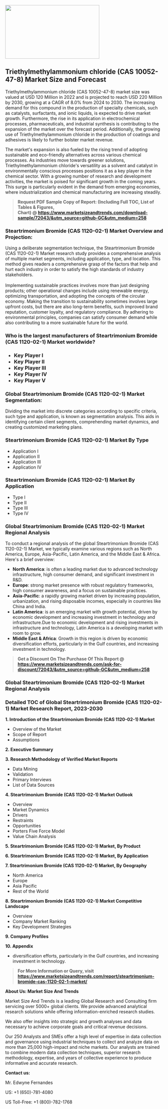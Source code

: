 <p><img class="alignnone size-medium wp-image-20088" src="https://ffe5etoiles.com/wp-content/uploads/2024/12/MST1-300x171.png" alt="" width="300" height="171" /></p><h2>Triethylmethylammonium chloride (CAS 10052-47-8) Market Size and Forecast</h2><p>Triethylmethylammonium chloride (CAS 10052-47-8) market size was valued at USD 120 Million in 2022 and is projected to reach USD 220 Million by 2030, growing at a CAGR of 8.0% from 2024 to 2030. The increasing demand for this compound in the production of specialty chemicals, such as catalysts, surfactants, and ionic liquids, is expected to drive market growth. Furthermore, the rise in its application in electrochemical processes, pharmaceuticals, and industrial synthesis is contributing to the expansion of the market over the forecast period. Additionally, the growing use of Triethylmethylammonium chloride in the production of coatings and adhesives is likely to further bolster market revenue.</p><p>The market's expansion is also fueled by the rising trend of adopting sustainable and eco-friendly alternatives across various chemical processes. As industries move towards greener solutions, Triethylmethylammonium chloride's versatility as a solvent and catalyst in environmentally conscious processes positions it as a key player in the chemical sector. With a growing number of research and development activities, the market is poised for significant growth in the coming years. This surge is particularly evident in the demand from emerging economies, where industrialization and chemical manufacturing are increasing steadily.</p></p><blockquote id="" class=""><strong>Request PDF Sample Copy of Report: (Including Full TOC, List of Tables &amp; Figures, Chart)&nbsp;@&nbsp;<strong><a href="https://www.marketsizeandtrends.com/download-sample/72043/&utm_source=github-GC&utm_medium=258" target="_blank">https://www.marketsizeandtrends.com/download-sample/72043/&utm_source=github-GC&utm_medium=258</a></strong></strong></blockquote><h3 id="" class="">Steartrimonium Bromide (CAS 1120-02-1) Market&nbsp;Overview and Projection:</h3><p id="" class="">Using a deliberate segmentation technique, the Steartrimonium Bromide (CAS 1120-02-1) Market research study provides a comprehensive analysis of multiple market segments, including application, type, and location. This method gives readers a comprehensive grasp of the factors that help and hurt each industry in order to satisfy the high standards of industry stakeholders. <br /> <br />Implementing sustainable practices involves more than just designing products; other operational changes include using renewable energy, optimizing transportation, and adopting the concepts of the circular economy. Making the transition to sustainability sometimes involves large upfront costs, but there are also long-term benefits, such improved brand reputation, customer loyalty, and regulatory compliance. By adhering to environmental principles, companies can satisfy consumer demand while also contributing to a more sustainable future for the world.</p><h3 id="" class="">Who is the largest manufacturers of&nbsp;Steartrimonium Bromide (CAS 1120-02-1) Market worldwide?</h3><h3 class=""><p><ul><li>Key Player I </li><li> Key Player II </li><li> Key Player III </li><li> Key Player IV </li><li> Key Player V</li></ul></p></h3><h3 id="" class="">Global&nbsp;Steartrimonium Bromide (CAS 1120-02-1) Market Segmentation:</h3><p id="" class="">Dividing the market into discrete categories according to specific criteria, such type and application, is known as segmentation analysis. This aids in identifying certain client segments, comprehending market dynamics, and creating customized marketing plans.</p><h3 id="" class="">Steartrimonium Bromide (CAS 1120-02-1) Market&nbsp;By Type</h3><p><p><ul><li>Application I</li><li> Application II</li><li> Application III</li><li> Application IV</p></li></ul></p></p><h3 id="" class="">Steartrimonium Bromide (CAS 1120-02-1) Market&nbsp;By Application</h3><p class=""><p><ul><li>Type I</li><li> Type II</li><li> Type III</li><li> Type IV</li></ul></p></p><h3 id="" class="">Global Steartrimonium Bromide (CAS 1120-02-1) Market Regional Analysis</h3><p id="" class="">To conduct a regional analysis of the global Steartrimonium Bromide (CAS 1120-02-1) Market, we typically examine various regions such as North America, Europe, Asia-Pacific, Latin America, and the Middle East &amp; Africa. Here's a brief overview:</p><ul><li><strong>North America</strong>: is often a leading market due to advanced technology infrastructure, high consumer demand, and significant investment in R&amp;D.</li><li><strong>Europe</strong>: strong market presence with robust regulatory frameworks, high consumer awareness, and a focus on sustainable practices.</li><li><strong>Asia-Pacific</strong>: a rapidly growing market driven by increasing population, urbanization, and rising disposable incomes, especially in countries like China and India.</li><li><strong>Latin America</strong>: is an emerging market with growth potential, driven by economic development and increasing investment in technology and infrastructure.Due to economic development and rising investments in infrastructure and technology, Latin America is a developing market with room to grow.</li><li><strong>Middle East &amp; Africa</strong>: Growth in this region is driven by economic diversification efforts, particularly in the Gulf countries, and increasing investment in technology.</li></ul><blockquote id="" class=""><strong>Get a Discount On The Purchase Of This Report @ <strong><a href="https://www.marketsizeandtrends.com/ask-for-discount/72043/&utm_source=github-GC&utm_medium=258" target="_blank">https://www.marketsizeandtrends.com/ask-for-discount/72043/&utm_source=github-GC&utm_medium=258</a></strong></strong></blockquote><h3 id="" class="">Global Steartrimonium Bromide (CAS 1120-02-1) Market Regional Analysis</h3><h3 id="" class="">Detailed TOC of Global Steartrimonium Bromide (CAS 1120-02-1) Market Research Report, 2023-2030</h3><p id="" class=""><strong>1. Introduction of the Steartrimonium Bromide (CAS 1120-02-1) Market</strong></p><ul><li>Overview of the Market</li><li>Scope of Report</li><li>Assumptions</li></ul><p id="" class=""><strong>2. Executive Summary</strong></p><p id="" class=""><strong>3. Research Methodology of Verified Market Reports</strong></p><ul><li>Data Mining</li><li>Validation</li><li>Primary Interviews</li><li>List of Data Sources</li></ul><p id="" class=""><strong>4. Steartrimonium Bromide (CAS 1120-02-1) Market Outlook</strong></p><ul><li>Overview</li><li>Market Dynamics</li><li>Drivers</li><li>Restraints</li><li>Opportunities</li><li>Porters Five Force Model</li><li>Value Chain Analysis</li></ul><p id="" class=""><strong>5. Steartrimonium Bromide (CAS 1120-02-1) Market, By Product</strong></p><p id="" class=""><strong>6. Steartrimonium Bromide (CAS 1120-02-1) Market, By Application</strong></p><p id="" class=""><strong>7. Steartrimonium Bromide (CAS 1120-02-1) Market, By Geography</strong></p><ul><li>North America</li><li>Europe</li><li>Asia Pacific</li><li>Rest of the World</li></ul><p id="" class=""><strong>8. Steartrimonium Bromide (CAS 1120-02-1) Market Competitive Landscape</strong></p><ul><li>Overview</li><li>Company Market Ranking</li><li>Key Development Strategies</li></ul><p id="" class=""><strong>9. Company Profiles</strong></p><p id="" class=""><strong>10. Appendix</strong></p><ul><li>diversification efforts, particularly in the Gulf countries, and increasing investment in technology.</li></ul><blockquote id="" class=""><strong>For More Information or Query, visit <strong><strong><a href="https://www.marketsizeandtrends.com/report/steartrimonium-bromide-cas-1120-02-1-market/" target="_blank">https://www.marketsizeandtrends.com/report/steartrimonium-bromide-cas-1120-02-1-market/</a></strong></strong></strong></blockquote><p id="" class=""><strong>About Us: Market Size And Trends</strong></p><p id="" class="">Market Size And Trends is a leading Global Research and Consulting firm servicing over 5000+ global clients. We provide advanced analytical research solutions while offering information-enriched research studies.</p><p id="" class="">We also offer insights into strategic and growth analyses and data necessary to achieve corporate goals and critical revenue decisions.</p><p id="" class="">Our 250 Analysts and SMEs offer a high level of expertise in data collection and governance using industrial techniques to collect and analyze data on more than 25,000 high-impact and niche markets. Our analysts are trained to combine modern data collection techniques, superior research methodology, expertise, and years of collective experience to produce informative and accurate research.</p><p id="" class=""><strong>Contact us:</strong></p><p id="" class="">Mr. Edwyne Fernandes</p><p id="" class="">US: +1 (650)-781-4080</p><p id="" class="">US Toll-Free: +1 (800)-782-1768</p>
